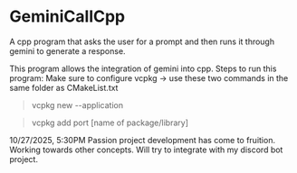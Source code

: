 # GeminiCallCpp
A cpp program that asks the user for a prompt and then runs it through gemini to generate a response.

This program allows the integration of gemini into cpp.
Steps to run this program:
Make sure to configure vcpkg -> use these two commands in the same folder as CMakeList.txt
>vcpkg new --application

>vcpkg add port [name of package/library]

 10/27/2025, 5:30PM
 Passion project development has come to fruition. Working towards other concepts.
 Will try to integrate with my discord bot project.